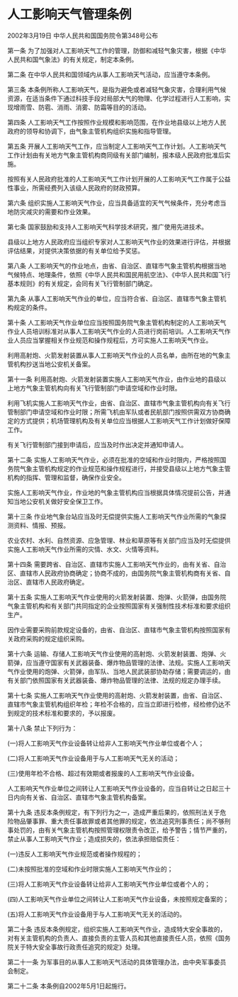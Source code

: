 # 人工影响天气管理条例

2002年3月19日 中华人民共和国国务院令第348号公布

第一条 为了加强对人工影响天气工作的管理，防御和减轻气象灾害，根据《中华人民共和国气象法》的有关规定，制定本条例。

第二条 在中华人民共和国领域内从事人工影响天气活动，应当遵守本条例。

第三条 本条例所称人工影响天气，是指为避免或者减轻气象灾害，合理利用气候资源，在适当条件下通过科技手段对局部大气的物理、化学过程进行人工影响，实现增雨雪、防雹、消雨、消雾、防霜等目的的活动。

第四条 人工影响天气工作按照作业规模和影响范围，在作业地县级以上地方人民政府的领导和协调下，由气象主管机构组织实施和指导管理。

第五条 开展人工影响天气工作，应当制定人工影响天气工作计划。人工影响天气工作计划由有关地方气象主管机构商同级有关部门编制，报本级人民政府批准后实施。

按照有关人民政府批准的人工影响天气工作计划开展的人工影响天气工作属于公益性事业，所需经费列入该级人民政府的财政预算。

第六条 组织实施人工影响天气作业，应当具备适宜的天气气候条件，充分考虑当地防灾减灾的需要和作业效果。

第七条 国家鼓励和支持人工影响天气科学技术研究，推广使用先进技术。

县级以上地方人民政府应当组织专家对人工影响天气作业的效果进行评估，并根据评估结果，对提供决策依据的有关单位给予奖惩。

第八条 人工影响天气的作业地点，由省、自治区、直辖市气象主管机构根据当地气候特点、地理条件，依照《中华人民共和国民用航空法》、《中华人民共和国飞行基本规则》的有关规定，会同有关飞行管制部门确定。

第九条 从事人工影响天气作业的单位，应当符合省、自治区、直辖市气象主管机构规定的条件。

第十条 人工影响天气作业单位应当按照国务院气象主管机构制定的人工影响天气作业人员培训标准对从事人工影响天气作业的人员进行岗前培训。人工影响天气作业人员应当掌握相关作业规范和操作规程后，方可实施人工影响天气作业。

利用高射炮、火箭发射装置从事人工影响天气作业的人员名单，由所在地的气象主管机构抄送当地公安机关备案。

第十一条 利用高射炮、火箭发射装置实施人工影响天气作业，由作业地的县级以上地方气象主管机构向有关飞行管制部门申请空域和作业时限。

利用飞机实施人工影响天气作业，由省、自治区、直辖市气象主管机构向有关飞行管制部门申请空域和作业时限；所需飞机由军队或者民航部门按照供需双方协商确定的方式提供；机场管理机构及有关单位应当根据人工影响天气工作计划做好保障工作。

有关飞行管制部门接到申请后，应当及时作出决定并通知申请人。

第十二条 实施人工影响天气作业，必须在批准的空域和作业时限内，严格按照国务院气象主管机构规定的作业规范和操作规程进行，并接受县级以上地方气象主管机构的指挥、管理和监督，确保作业安全。

实施人工影响天气作业，作业地的气象主管机构应当根据具体情况提前公告，并通知当地公安机关做好安全保卫工作。

第十三条 作业地气象台站应当及时无偿提供实施人工影响天气作业所需的气象探测资料、情报、预报。

农业农村、水利、自然资源、应急管理、林业和草原等有关部门应当及时无偿提供实施人工影响天气作业所需的灾情、水文、火情等资料。

第十四条 需要跨省、自治区、直辖市实施人工影响天气作业的，由有关省、自治区、直辖市人民政府协商确定；协商不成的，由国务院气象主管机构商有关省、自治区、直辖市人民政府确定。

第十五条 实施人工影响天气作业使用的火箭发射装置、炮弹、火箭弹，由国务院气象主管机构和有关部门共同指定的企业按照国家有关强制性技术标准和要求组织生产。

因作业需要采购前款规定设备的，由省、自治区、直辖市气象主管机构按照国家有关政府采购的规定组织采购。

第十六条 运输、存储人工影响天气作业使用的高射炮、火箭发射装置、炮弹、火箭弹，应当遵守国家有关武器装备、爆炸物品管理的法律、法规。实施人工影响天气作业使用的炮弹、火箭弹，由军队、当地人民武装部协助存储；需要调运的，由有关部门依照国家有关武器装备、爆炸物品管理的法律、法规的规定办理手续。

第十七条 实施人工影响天气作业使用的高射炮、火箭发射装置，由省、自治区、直辖市气象主管机构组织年检；年检不合格的，应当立即进行检修，经检修仍达不到规定的技术标准和要求的，予以报废。

第十八条 禁止下列行为：

(一)将人工影响天气作业设备转让给非人工影响天气作业单位或者个人；

(二)将人工影响天气作业设备用于与人工影响天气无关的活动；

(三)使用年检不合格、超过有效期或者报废的人工影响天气作业设备。

人工影响天气作业单位之间转让人工影响天气作业设备的，应当自转让之日起三十日内向有关省、自治区、直辖市气象主管机构备案。

第十九条 违反本条例规定，有下列行为之一，造成严重后果的，依照刑法关于危险物品肇事罪、重大责任事故罪或者其他罪的规定，依法追究刑事责任；尚不够刑事处罚的，由有关气象主管机构按照管理权限责令改正，给予警告；情节严重的，禁止从事人工影响天气作业；造成损失的，依法承担赔偿责任：

(一)违反人工影响天气作业规范或者操作规程的；

(二)未按照批准的空域和作业时限实施人工影响天气作业的；

(三)将人工影响天气作业设备转让给非人工影响天气作业单位或者个人的；

(四)人工影响天气作业单位之间转让人工影响天气作业设备，未按照规定备案的；

(五)将人工影响天气作业设备用于与人工影响天气无关的活动的。

第二十条 违反本条例规定，组织实施人工影响天气作业，造成特大安全事故的，对有关主管机构的负责人、直接负责的主管人员和其他直接责任人员，依照《国务院关于特大安全事故行政责任追究的规定》处理。

第二十一条 为军事目的从事人工影响天气活动的具体管理办法，由中央军事委员会制定。

第二十二条 本条例自2002年5月1日起施行。
